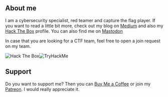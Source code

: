 ## About me

I am a cybersecurity specialist, red teamer and capture the flag player. If you want to read a little bit more, check out my blog on [Medium](https://syro.medium.com/) and also my [Hack The Box](https://app.hackthebox.com/profile/156456) profile. You can also find me on [Mastodon](https://infosec.exchange/@syro)

In case that you are looking for a CTF team, feel free to open a join request on my team.

<img src="http://www.hackthebox.eu/badge/image/156456" alt="Hack The Box"><img src="https://tryhackme-badges.s3.amazonaws.com/syro.png" alt="TryHackMe">

## Support

Do you want to support me? Then you can [Buy Me a Coffee](https://buymeacoffee.com/0xsry0) or join my [Patreon](https://www.patreon.com/syr0). I would really appreciate it.
